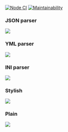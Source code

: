 [![Node CI](https://github.com/Mikhail1992/frontend-project-lvl2/workflows/Node.js%20CI/badge.svg)](https://github.com/Mikhail1992/frontend-project-lvl2/actions)
[![Maintainability](https://api.codeclimate.com/v1/badges/abed7b7fab248849d18e/maintainability)](https://codeclimate.com/github/Mikhail1992/frontend-project-lvl2/maintainability)

### JSON parser

<a href="https://asciinema.org/a/8VbkJbNYnQJPkJ0B80t0gFmBL" target="_blank"><img src="https://asciinema.org/a/8VbkJbNYnQJPkJ0B80t0gFmBL.svg" /></a>

### YML parser

<a href="https://asciinema.org/a/7AtcqJt9AawDlACagEdxAyGQl" target="_blank"><img src="https://asciinema.org/a/7AtcqJt9AawDlACagEdxAyGQl.svg" /></a>

### INI parser

<a href="https://asciinema.org/a/EWR9UOv2IJfJemny5IP6838i0" target="_blank"><img src="https://asciinema.org/a/EWR9UOv2IJfJemny5IP6838i0.svg" /></a>

### Stylish

<a href="https://asciinema.org/a/at6yFhmO7bzukHov5FVb1vNs9" target="_blank"><img src="https://asciinema.org/a/at6yFhmO7bzukHov5FVb1vNs9.svg" /></a>

### Plain

<a href="https://asciinema.org/a/8vvOGCsXI63W2KTMz15p3HkNR" target="_blank"><img src="https://asciinema.org/a/8vvOGCsXI63W2KTMz15p3HkNR.svg" /></a>
